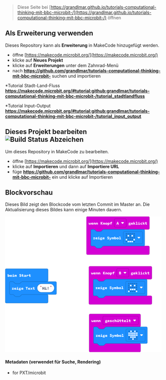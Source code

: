 
> Diese Seite bei [https://grandlmar.github.io/tutorials-computational-thinking-mit-bbc-microbit-/](https://grandlmar.github.io/tutorials-computational-thinking-mit-bbc-microbit-/) öffnen

## Als Erweiterung verwenden

Dieses Repository kann als **Erweiterung** in MakeCode hinzugefügt werden.

* öffne [https://makecode.microbit.org/](https://makecode.microbit.org/)
* klicke auf **Neues Projekt**
* klicke auf **Erweiterungen** unter dem Zahnrad-Menü
* nach **https://github.com/grandlmar/tutorials-computational-thinking-mit-bbc-microbit-** suchen und importieren

*Tutorial Stadt-Land-Fluss 
**https://makecode.microbit.org/#tutorial:github:grandlmar/tutorials-computational-thinking-mit-bbc-microbit-/tutorial_stadtlandfluss**


*Tutorial Input-Output
**https://makecode.microbit.org/#tutorial:github:grandlmar/tutorials-computational-thinking-mit-bbc-microbit-/tutorial_input_output**

## Dieses Projekt bearbeiten ![Build Status Abzeichen](https://github.com/grandlmar/tutorials-computational-thinking-mit-bbc-microbit-/workflows/MakeCode/badge.svg)

Um dieses Repository in MakeCode zu bearbeiten.

* öffne [https://makecode.microbit.org/](https://makecode.microbit.org/)
* klicke auf **Importieren** und dann auf **Importiere URL**
* füge **https://github.com/grandlmar/tutorials-computational-thinking-mit-bbc-microbit-** ein und klicke auf Importieren

## Blockvorschau

Dieses Bild zeigt den Blockcode vom letzten Commit im Master an.
Die Aktualisierung dieses Bildes kann einige Minuten dauern.

![Eine gerenderte Ansicht der Blöcke](https://github.com/grandlmar/tutorials-computational-thinking-mit-bbc-microbit-/raw/master/.github/makecode/blocks.png)

#### Metadaten (verwendet für Suche, Rendering)

* for PXT/microbit
<script src="https://makecode.com/gh-pages-embed.js"></script><script>makeCodeRender("{{ site.makecode.home_url }}", "{{ site.github.owner_name }}/{{ site.github.repository_name }}");</script>
